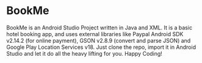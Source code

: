 # BookMe
BookMe is an Android Studio Project written in Java and XML. It is a basic hotel booking app, and uses external libraries like 
Paypal Android SDK v2.14.2 (for online payment), GSON v2.8.9 (convert and parse JSON) and Google Play Location Services v18. Just clone the repo, import it in
Android Studio and let it do all the heavy lifting for you. Happy Coding!
